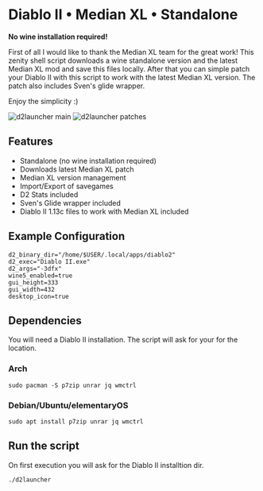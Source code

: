 # Diablo II • Median XL • Standalone

**No wine installation required!**

First of all I would like to thank the Median XL team for the great work! This zenity shell script downloads a wine standalone version and the latest Median XL mod and save this files locally. After that you can simple patch your Diablo II with this script to work with the latest Median XL version. The patch also includes Sven's glide wrapper.

Enjoy the simplicity :)

![d2launcher main](https://raw.githubusercontent.com/murkl/d2launcher/master/res/screenshots/screenshot-menu.png)
![d2launcher patches](https://raw.githubusercontent.com/murkl/d2launcher/master/res/screenshots/screenshot-patches.png)

## Features
* Standalone (no wine installation required)
* Downloads latest Median XL patch
* Median XL version management
* Import/Export of savegames
* D2 Stats included
* Sven's Glide wrapper included
* Diablo II 1.13c files to work with Median XL included

## Example Configuration
```
d2_binary_dir="/home/$USER/.local/apps/diablo2"
d2_exec="Diablo II.exe"
d2_args="-3dfx"
wine5_enabled=true
gui_height=333
gui_width=432
desktop_icon=true
```

## Dependencies
You will need a Diablo II installation. The script will ask for your for the location.

### Arch
```
sudo pacman -S p7zip unrar jq wmctrl
```

### Debian/Ubuntu/elementaryOS
```
sudo apt install p7zip unrar jq wmctrl
```

## Run the script
On first execution you will ask for the Diablo II installtion dir.

```
./d2launcher
```
